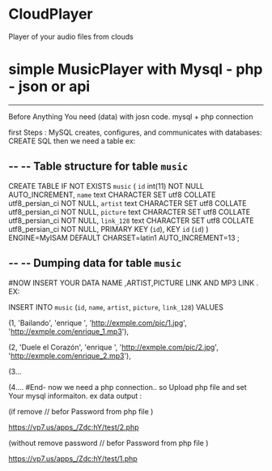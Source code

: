 # CloudPlayer
Player of your audio files from clouds
# simple MusicPlayer with Mysql - php - json or api
---------------

Before Anything You need (data) with josn code.
 mysql + php connection 

first Steps :
MySQL creates, configures, and communicates with databases:
CREATE SQL then we need a table ex:
 
--
-- Table structure for table `music`
--

CREATE TABLE IF NOT EXISTS `music` (
  `id` int(11) NOT NULL AUTO_INCREMENT,
  `name` text CHARACTER SET utf8 COLLATE utf8_persian_ci NOT NULL,
  `artist` text CHARACTER SET utf8 COLLATE utf8_persian_ci NOT NULL,
  `picture` text CHARACTER SET utf8 COLLATE utf8_persian_ci NOT NULL,
  `link_128` text CHARACTER SET utf8 COLLATE utf8_persian_ci NOT NULL,
  PRIMARY KEY (`id`),
  KEY `id` (`id`)
) ENGINE=MyISAM  DEFAULT CHARSET=latin1 AUTO_INCREMENT=13 ;

--
-- Dumping data for table `music`
--

#NOW INSERT YOUR DATA NAME ,ARTIST,PICTURE LINK AND MP3 LINK . EX:

INSERT INTO `music` (`id`, `name`, `artist`, `picture`, `link_128`) VALUES

(1, 'Bailando', 'enrique ', 'http://exmple.com/pic/1.jpg', 'http://exmple.com/enrique_1.mp3'),

(2, 'Duele el Corazón', 'enrique ', 'http://exmple.com/pic/2.jpg', 'http://exmple.com/enrique_2.mp3'),

(3...

(4....
#End- now we need a php connection.. so Upload php file and set Your mysql informaiton.
ex data output : 

(if remove // befor Password from php file )

https://vp7.us/apps_/Zdc:hY/test/2.php

(without remove password // befor Password from php file )

https://vp7.us/apps_/Zdc:hY/test/1.php





#
